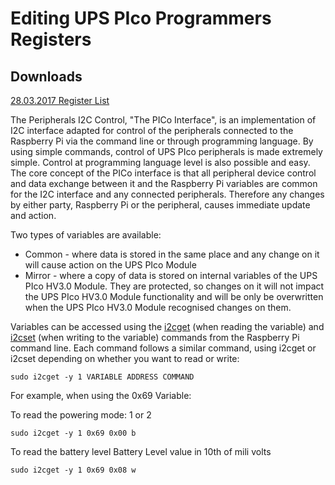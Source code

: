 # Editing UPS PIco Programmers Registers

## Downloads

[28.03.2017 Register List](https://www.modmypi.com/download/pimodules/_28_03_2017-register-list.docx)

The Peripherals I2C Control, "The PICo Interface", is an implementation of I2C interface adapted for control of the peripherals connected to the Raspberry Pi via the command line or through programming language.  By using simple commands, control of UPS PIco peripherals is made extremely simple. Control at programming language level is also possible and easy. The core concept of the PICo interface is that all peripheral device control and data exchange between it and the Raspberry Pi variables are common for the I2C interface and any connected peripherals. Therefore any changes by either party, Raspberry Pi or the peripheral, causes immediate update and action.

Two types of variables are available:
* Common - where data is stored in the same place and any change on it will cause action on the UPS PIco Module
* Mirror - where a copy of data is stored on internal variables of the UPS PIco HV3.0 Module. They are protected, so changes on it will not impact the UPS PIco HV3.0 Module functionality and will be only be overwritten when the UPS PIco HV3.0 Module recognised changes on them.

Variables can be accessed using the [i2cget](https://linux.die.net/man/8/i2cget) (when reading the variable) and [i2cset](https://linux.die.net/man/8/i2cset) (when writing to the variable) commands from the Raspberry Pi command line. Each command follows a similar command, using i2cget or i2cset depending on whether you want to read or write:

    sudo i2cget -y 1 VARIABLE ADDRESS COMMAND

For example, when using the 0x69 Variable:

To read the powering mode: 1 or 2

    sudo i2cget -y 1 0x69 0x00 b

To read the battery level Battery Level value in 10th of mili volts

    sudo i2cget -y 1 0x69 0x08 w
